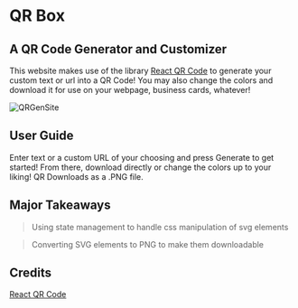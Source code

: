 # QR Box

## A QR Code Generator and Customizer
 
This website makes use of the library [React QR Code](https://www.npmjs.com/package/react-qr-code) to generate your custom text or url into a QR Code! You may also change the colors and download it for use on your webpage, business cards, whatever!

![QRGenSite](https://github.com/Ocn-W/qr-code-generator/assets/112736754/dba3769b-570a-409e-a81f-3054f86616cd)

## User Guide

Enter text or a custom URL of your choosing and press Generate to get started! From there, download directly or change the colors up to your liking! QR Downloads as a .PNG file.

## Major Takeaways

> Using state management to handle css manipulation of svg elements

> Converting SVG elements to PNG to make them downloadable

## Credits

[React QR Code](https://www.npmjs.com/package/react-qr-code)
